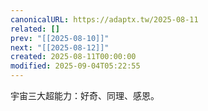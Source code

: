 ```yaml
---
canonicalURL: https://adaptx.tw/2025-08-11
related: []
prev: "[[2025-08-10]]"
next: "[[2025-08-12]]"
created: 2025-08-11T00:00:00
modified: 2025-09-04T05:22:55
---
```


宇宙三大超能力：好奇、同理、感恩。

